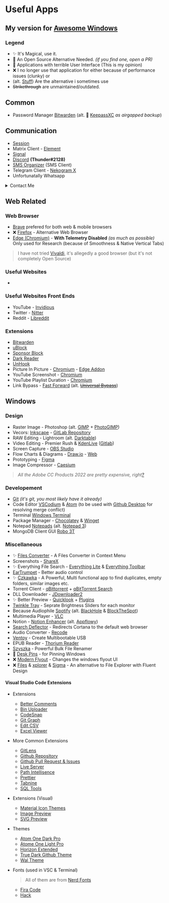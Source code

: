 # Useful Apps


<!-- ## Table of Contents -->

<!-- how the fuck do i add this ? -->
## My version for [Awesome Windows](https://github.com/Awesome-Windows/Awesome) 

### Legend 

- ✨ It's Magical, use it.
- 🔸 An Open Source Alternative Needed. *(if you find one, open a PR)*
- 💢 Applications with terrible User Interface (This is my opinion)
- ❌ I no longer use that application for either because of performance issues (clunky) or 
- (alt. [Stuff]()) Are the alternative i sometimes use
- ~~Strikethrough~~ are unmaintained/outdated.

## Common

- Password Manager [Bitwarden](https://bitwarden.com/) (alt. 💢 [KeepassXC](https://keepassxc.org/) *as airgapped backup*) 

## Communication

- [Session](https://getsession.org/)
- Matrix Client - [Element](https://element.io/)
- [Signal](https://signal.org/en/)
- [Discord](https://discord.com/) **(Thunder#2128)**
- [SMS Organizer](https://play.google.com/store/apps/details?id=com.microsoft.android.smsorganizer) (SMS Client)
- Telegram Client - [Nekogram X](https://github.com/NekoX-Dev/NekoX)
- Unfortunatally Whatsapp

<details>
    <summary>Contact Me</summary>
    Session ID: Soon™ 
</details>

## Web Related

### Web Browser

- [Brave](https://brave.com/) prefered for both web & mobile browsers
- ❌ [Firefox](https://firefox.com/) - Alternative Web Browser
- [Edge (Chromium)](https://www.microsoft.com/en-us/edge) - **With Telemetry Disabled** *(as much as possible)* Only used for Research (because of Smoothness & Native Vertical Tabs)
> I have not tried [Vivaldi](https://vivaldi.com/), it's allegedly a good browser (but it's not completely Open Source)

### Useful Websites

- 

### Useful Websites Front Ends

- YouTube - [Invidious](https://github.com/iv-org/invidious)
- Twitter - [Nitter](https://github.com/zedeus/nitter)
- Reddit - [Libreddit](https://github.com/spikecodes/libreddit)

### Extensions

- [Bitwarden](https://bitwarden.com/)
- [uBlock](https://github.com/gorhill/uBlock)
- [Sponsor Block](https://github.com/ajayyy/SponsorBlock)
- [Dark Reader](https://darkreader.org/)
- [UnHook](https://unhook.app/)
- Picture In Picture - [Chromium](https://chrome.google.com/webstore/detail/picture-in-picture-extens/hkgfoiooedgoejojocmhlaklaeopbecg?hl=en) - [Edge Addon](https://microsoftedge.microsoft.com/addons/detail/pictureinpicture-everyw/cmnlinjalaieggoebkmamaphjghpafhn)
- YouTube Screenshot - [Chromium](https://chrome.google.com/webstore/detail/dark-reader/eimadpbcbfnmbkopoojfekhnkhdbieeh?hl=en)
- YouTube Playlist Duration - [Chromium](https://chrome.google.com/webstore/detail/youtube-playlist-duration/pijbakhgmhhadeakaocjfockpndcpobk)
- Link Bypass - [Fast Forward](https://github.com/FastForwardTeam/FastForward) (alt. ~~[Universal Bypass](https://github.com/Sainan/Universal-Bypass)~~)

## Windows  

### Design

- Raster Image - Photoshop (alt. [GIMP](https://www.gimp.org/) + [PhotoGIMP](https://github.com/Diolinux/PhotoGIMP))
- Vecors: [Inkscape](https://inkscape.org/) - [GitLab Repository](https://gitlab.com/inkscape/inkscape)
- RAW Editing - Lightroom (alt. [Darktable](https://www.darktable.org/))
- Video Editing - Premier Rush & [KdenLive](https://kdenlive.org/en/download/) ([Gitlab](https://invent.kde.org/multimedia/kdenlive))
- Screen Capture - [OBS Studio](https://obsproject.com/)
- Flow Charts & Diagrams - [Draw.io](https://github.com/jgraph/drawio) - [Web](https://app.diagrams.net/)
- Prototyping - [Figma](https://www.figma.com/)
- Image Compressor - [Caesium](https://github.com/Lymphatus/caesium-image-compressor)

> *All the Adobe CC Products 2022 are pretty expensive, right[?](https://github.com/ThunderE75/useful-windows-apps/blob/3b6ce09aba9c97dc89c8aaa4e7eacc53bad28722/assets/Adobe-cc-2022.svg)*

### Developement 

- [Git](https://git-scm.com/downloads) *(it's git, you most likely have it already)*
- Code Editor [VSCodium](https://github.com/VSCodium/vscodium) & [Atom](https://github.com/atom/atom) (to be used with [Github Desktop](https://desktop.github.com/) for resolving merge conflict)
- Terminal [Windows Terminal](https://github.com/microsoft/terminal)
- Package Manager - [Chocolatey](https://community.chocolatey.org/) & [Winget](https://github.com/microsoft/winget-cli)
- Notepad [Notepads](https://github.com/JasonStein/Notepads) (alt. [Notepad 3](https://github.com/rizonesoft/Notepad3))
- MongoDB Client GUI [Robo 3T](https://github.com/Studio3T/robomongo)

### Miscellaneous

- ✨ [Files Converter](https://file-converter.org/) - A Files Converter in Context Menu
- Screenshots - [ShareX](https://getsharex.com/)
- ✨ Everything File Search - [Everything Lite](https://www.voidtools.com/downloads/) & [Everything Toolbar](https://github.com/stnkl/EverythingToolbar)
- [EarTrumpet](https://github.com/File-New-Project/EarTrumpet) - Better audio control
- ✨ [Czkawka](https://github.com/qarmin/czkawka) - A Powerful, Multi functional app to find duplicates, empty folders, similar images etc.
- Torrent Client - [qBittorrent](https://www.qbittorrent.org/) + [qBitTorrent Search](https://github.com/qbittorrent/search-plugins)
- DLL Downloader - [JDownloader2](https://jdownloader.org/jdownloader2)
- ✨ Better Preview - [Quicklook](https://github.com/QL-Win/QuickLook) + [Plugins](https://github.com/QL-Win/QuickLook/wiki/Available-Plugins)
- [Twinkle Tray](https://github.com/xanderfrangos/twinkle-tray) - Seprate Brightness Sliders for each monitor
- Because Audiophile [Spotify](https://www.spotify.com/) (alt. [BlackHole](https://github.com/Sangwan5688/BlackHole) & [BlockTheSpot](https://github.com/mrpond/BlockTheSpot))
- Multimedia Player - [VLC](https://www.videolan.org/vlc/)
- Notion - [Notion Enhancer](https://notion-enhancer.github.io/) (alt. [Appflowy](https://github.com/AppFlowy-IO/appflowy))
- [Search Deflector](https://github.com/spikespaz/search-deflector) - Redirects Cortana to the default web browser
- Audio Converter - [Recode](https://github.com/murgatt/recode-converter)
- [Ventoy](https://github.com/ventoy/Ventoy) - Create Multibootable USB
- EPUB Reader - [Thorium Reader](https://github.com/edrlab/thorium-reader)
- [Szyszka](https://github.com/qarmin/szyszka) - Powerful Bulk File Renamer
- 🔸 [Desk Pins](https://efotinis.neocities.org/deskpins/) - for Pinning Windows
- ❌ [Modern Flyout](https://github.com/ModernFlyouts-Community/ModernFlyouts) - Changes the windows flyout UI
- ❌ [Files](https://github.com/files-community/files/) & [xplorer](https://github.com/kimlimjustin/xplorer) & [Sigma](https://github.com/aleksey-hoffman/sigma-file-manager) - An alternative to File Explorer with Fluent Design


#### Visual Studio Code Extensions

- Extensions
    - [Better Comments](https://marketplace.visualstudio.com/items?itemName=aaron-bond.better-comments)
    - [Bin Uploader](https://marketplace.visualstudio.com/items?itemName=jacprosser.sourcebinuploader)
    - [CodeSnap](https://marketplace.visualstudio.com/items?itemName=adpyke.codesnap)
    - [Git Graph](https://marketplace.visualstudio.com/items?itemName=mhutchie.git-graph)
    - [Edit CSV](https://marketplace.visualstudio.com/items?itemName=janisdd.vscode-edit-csv)
    - [Excel Viewer](https://marketplace.visualstudio.com/items?itemName=GrapeCity.gc-excelviewer)

- More Common Extensions
    - [GitLens](https://marketplace.visualstudio.com/items?itemName=eamodio.gitlens)
    - [Github Repository](https://marketplace.visualstudio.com/items?itemName=GitHub.remotehub)
    - [Github Pull Request & Issues](https://marketplace.visualstudio.com/items?itemName=GitHub.vscode-pull-request-github)
    - [Live Server](https://marketplace.visualstudio.com/items?itemName=ritwickdey.LiveServer)
    - [Path Intellisence](https://marketplace.visualstudio.com/items?itemName=christian-kohler.path-intellisense)
    - [Prettier](https://marketplace.visualstudio.com/items?itemName=esbenp.prettier-vscode)
    - [Tabnine](https://marketplace.visualstudio.com/items?itemName=TabNine.tabnine-vscode)
    - [SQL Tools](https://marketplace.visualstudio.com/items?itemName=mtxr.sqltools)

- Extensions (Visual)
    - [Material Icon Themes](https://marketplace.visualstudio.com/items?itemName=PKief.material-icon-theme)
    - [Image Preview](https://marketplace.visualstudio.com/items?itemName=kisstkondoros.vscode-gutter-preview)
    - [SVG Preview](https://marketplace.visualstudio.com/items?itemName=SimonSiefke.svg-preview)

- Themes
    - [Atom One Dark Pro](https://marketplace.visualstudio.com/items?itemName=akamud.vscode-theme-onedark)
    - [Atome One Light Pro](https://marketplace.visualstudio.com/items?itemName=akamud.vscode-theme-onelight)
    - [Horizon Extended](https://marketplace.visualstudio.com/items?itemName=LanceWilhelm.horizon-extended)
    - [True Dark Github Theme](https://marketplace.visualstudio.com/items?itemName=MayowaPitan.true-dark-github-theme)
    - [Wal Theme](https://github.com/dlasagno/vscode-wal-theme)
- Fonts (used in VSC & Terminal) 
    > All of them are from [Nerd Fonts](https://github.com/ryanoasis/nerd-fonts/) 
    - [Fira Code](https://github.com/ryanoasis/nerd-fonts/releases/latest)
    - [Hack](https://github.com/ryanoasis/nerd-fonts/releases/latest)